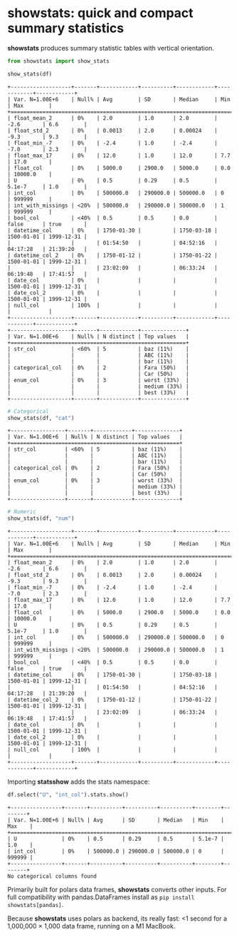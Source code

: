 # showstats: quick and compact summary statistics


**showstats** produces summary statistic tables with vertical
orientation.

``` python
from showstats import show_stats

show_stats(df)
```

    +-------------------+-------+------------+----------+------------+------------+------------+
    | Var. N=1.00E+6    | Null% | Avg        | SD       | Median     | Min        | Max        |
    +==========================================================================================+
    | float_mean_2      | 0%    | 2.0        | 1.0      | 2.0        | -2.6       | 6.6        |
    | float_std_2       | 0%    | 0.0013     | 2.0      | 0.00024    | -9.3       | 9.3        |
    | float_min_-7      | 0%    | -2.4       | 1.0      | -2.4       | -7.0       | 2.3        |
    | float_max_17      | 0%    | 12.0       | 1.0      | 12.0       | 7.7        | 17.0       |
    | float_col         | 0%    | 5000.0     | 2900.0   | 5000.0     | 0.0        | 10000.0    |
    | U                 | 0%    | 0.5        | 0.29     | 0.5        | 5.1e-7     | 1.0        |
    | int_col           | 0%    | 500000.0   | 290000.0 | 500000.0   | 0          | 999999     |
    | int_with_missings | <20%  | 500000.0   | 290000.0 | 500000.0   | 1          | 999999     |
    | bool_col          | <40%  | 0.5        | 0.5      | 0.0        | false      | true       |
    | datetime_col      | 0%    | 1750-01-30 |          | 1750-03-18 | 1500-01-01 | 1999-12-31 |
    |                   |       | 01:54:50   |          | 04:52:16   | 04:17:28   | 21:39:20   |
    | datetime_col_2    | 0%    | 1750-01-12 |          | 1750-01-22 | 1500-01-01 | 1999-12-31 |
    |                   |       | 23:02:09   |          | 06:33:24   | 06:19:48   | 17:41:57   |
    | date_col          | 0%    |            |          |            | 1500-01-01 | 1999-12-31 |
    | date_col_2        | 0%    |            |          |            | 1500-01-01 | 1999-12-31 |
    | null_col          | 100%  |            |          |            |            |            |
    +-------------------+-------+------------+----------+------------+------------+------------+
    +-------------------+-------+------------+--------------+
    | Var. N=1.00E+6    | Null% | N distinct | Top values   |
    +=======================================================+
    | str_col           | <60%  | 5          | baz (11%)    |
    |                   |       |            | ABC (11%)    |
    |                   |       |            | bar (11%)    |
    | categorical_col   | 0%    | 2          | Fara (50%)   |
    |                   |       |            | Car (50%)    |
    | enum_col          | 0%    | 3          | worst (33%)  |
    |                   |       |            | medium (33%) |
    |                   |       |            | best (33%)   |
    +-------------------+-------+------------+--------------+

``` python
# Categorical
show_stats(df, "cat")
```

    +-----------------+-------+------------+--------------+
    | Var. N=1.00E+6  | Null% | N distinct | Top values   |
    +=====================================================+
    | str_col         | <60%  | 5          | baz (11%)    |
    |                 |       |            | ABC (11%)    |
    |                 |       |            | bar (11%)    |
    | categorical_col | 0%    | 2          | Fara (50%)   |
    |                 |       |            | Car (50%)    |
    | enum_col        | 0%    | 3          | worst (33%)  |
    |                 |       |            | medium (33%) |
    |                 |       |            | best (33%)   |
    +-----------------+-------+------------+--------------+

``` python
# Numeric
show_stats(df, "num")
```

    +-------------------+-------+------------+----------+------------+------------+------------+
    | Var. N=1.00E+6    | Null% | Avg        | SD       | Median     | Min        | Max        |
    +==========================================================================================+
    | float_mean_2      | 0%    | 2.0        | 1.0      | 2.0        | -2.6       | 6.6        |
    | float_std_2       | 0%    | 0.0013     | 2.0      | 0.00024    | -9.3       | 9.3        |
    | float_min_-7      | 0%    | -2.4       | 1.0      | -2.4       | -7.0       | 2.3        |
    | float_max_17      | 0%    | 12.0       | 1.0      | 12.0       | 7.7        | 17.0       |
    | float_col         | 0%    | 5000.0     | 2900.0   | 5000.0     | 0.0        | 10000.0    |
    | U                 | 0%    | 0.5        | 0.29     | 0.5        | 5.1e-7     | 1.0        |
    | int_col           | 0%    | 500000.0   | 290000.0 | 500000.0   | 0          | 999999     |
    | int_with_missings | <20%  | 500000.0   | 290000.0 | 500000.0   | 1          | 999999     |
    | bool_col          | <40%  | 0.5        | 0.5      | 0.0        | false      | true       |
    | datetime_col      | 0%    | 1750-01-30 |          | 1750-03-18 | 1500-01-01 | 1999-12-31 |
    |                   |       | 01:54:50   |          | 04:52:16   | 04:17:28   | 21:39:20   |
    | datetime_col_2    | 0%    | 1750-01-12 |          | 1750-01-22 | 1500-01-01 | 1999-12-31 |
    |                   |       | 23:02:09   |          | 06:33:24   | 06:19:48   | 17:41:57   |
    | date_col          | 0%    |            |          |            | 1500-01-01 | 1999-12-31 |
    | date_col_2        | 0%    |            |          |            | 1500-01-01 | 1999-12-31 |
    | null_col          | 100%  |            |          |            |            |            |
    +-------------------+-------+------------+----------+------------+------------+------------+

Importing **statsshow** adds the stats namespace:

``` python
df.select("U", "int_col").stats.show()
```

    +----------------+-------+----------+----------+----------+--------+--------+
    | Var. N=1.00E+6 | Null% | Avg      | SD       | Median   | Min    | Max    |
    +===========================================================================+
    | U              | 0%    | 0.5      | 0.29     | 0.5      | 5.1e-7 | 1.0    |
    | int_col        | 0%    | 500000.0 | 290000.0 | 500000.0 | 0      | 999999 |
    +----------------+-------+----------+----------+----------+--------+--------+
    No categorical columns found

Primarily built for polars data frames, **showstats** converts other
inputs. For full compatibility with pandas.DataFrames install as
`pip install showstats[pandas]`.

Because **showstats** uses polars as backend, its really fast: \<1
second for a 1,000,000 × 1,000 data frame, running on a M1 MacBook.

